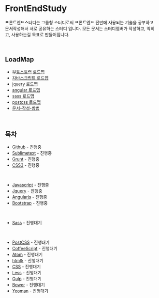 # FrontEndStudy

프론트엔드스터디는 그룹형 스터디로써 프론트엔드 전반에 사용되는 기술을 공부하고 문서작성해서 서로 공유하는 스터디 입니다.
모든 문서는 스터디멤버가 작성하고, 익히고, 사용하는걸 목표로 만들어집니다.

<br>


## LoadMap

* [부트스트랩 로드맵](document/@Rule/bootstrap.md)
* [자바스크립트 로드맵](document/@Rule/javascript.md)
* [jquery 로드맵](document/@Rule/jquery.md)
* [angular 로드맵](document/@Rule/angular.md)
* [sass 로드맵](document/@Rule/sass.md)
* [postcss 로드맵](document/@Rule/postcss.md)
* [문서-작성-방법](document/@Rule/문서-작성-방법.md)


<br>


## 목차

* [Github](document/Github/README.md) - 진행중
* [Sublimetext](document/Sublimetext/README.md) - 진행중
* [Grunt](document/Grunt/README.md) - 진행중
* [CSS3](document/CSS3/README.md) - 진행중

<br>

* [Javascript](document/Javascript/README.md) - 진행중
* [Jquery](document/Jquery/README.md) - 진행중
* [Angularjs](document/AngularJS/README.md) - 진행중
* [Bootstrap](document/Bootstrap/README.md) - 진행중


<br>


* [Sass](document/Sass/README.md) - 진행대기

<br>


* [PostCSS](document/PostCSS/README.md) - 진행대기
* [CoffeeScript](document/CoffeeScript/README.md) - 진행대기
* [Atom](document/Atom/README.md) - 진행대기
* [html5](document/html5/README.md) - 진행대기
* [CSS](document/CSS/README.md) - 진행대기
* [Less](document/Less/README.md) - 진행대기
* [Gulp](document/Gulp/README.md) - 진행대기
* [Bower](document/Bower/README.md) - 진행대기
* [Yeoman](document/Yeoman/README.md) - 진행대기

<br>


